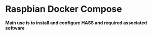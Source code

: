 # Raspbian Docker Compose

**Main use is to install and configure HASS and required associated software**